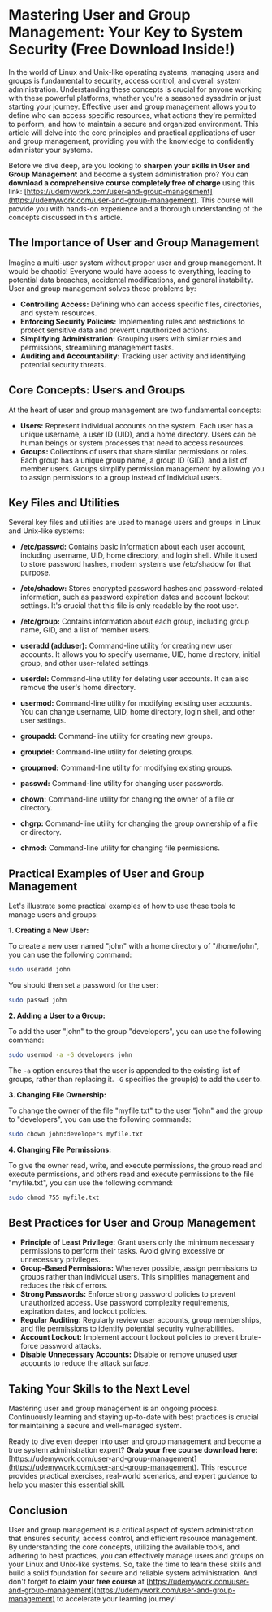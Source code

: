 # Mastering User and Group Management: Your Key to System Security (Free Download Inside!)

In the world of Linux and Unix-like operating systems, managing users and groups is fundamental to security, access control, and overall system administration. Understanding these concepts is crucial for anyone working with these powerful platforms, whether you're a seasoned sysadmin or just starting your journey. Effective user and group management allows you to define who can access specific resources, what actions they're permitted to perform, and how to maintain a secure and organized environment. This article will delve into the core principles and practical applications of user and group management, providing you with the knowledge to confidently administer your systems.

Before we dive deep, are you looking to **sharpen your skills in User and Group Management** and become a system administration pro? You can **download a comprehensive course completely free of charge** using this link: [https://udemywork.com/user-and-group-management](https://udemywork.com/user-and-group-management). This course will provide you with hands-on experience and a thorough understanding of the concepts discussed in this article.

## The Importance of User and Group Management

Imagine a multi-user system without proper user and group management. It would be chaotic! Everyone would have access to everything, leading to potential data breaches, accidental modifications, and general instability. User and group management solves these problems by:

*   **Controlling Access:** Defining who can access specific files, directories, and system resources.
*   **Enforcing Security Policies:** Implementing rules and restrictions to protect sensitive data and prevent unauthorized actions.
*   **Simplifying Administration:** Grouping users with similar roles and permissions, streamlining management tasks.
*   **Auditing and Accountability:** Tracking user activity and identifying potential security threats.

## Core Concepts: Users and Groups

At the heart of user and group management are two fundamental concepts:

*   **Users:** Represent individual accounts on the system. Each user has a unique username, a user ID (UID), and a home directory. Users can be human beings or system processes that need to access resources.
*   **Groups:** Collections of users that share similar permissions or roles. Each group has a unique group name, a group ID (GID), and a list of member users. Groups simplify permission management by allowing you to assign permissions to a group instead of individual users.

## Key Files and Utilities

Several key files and utilities are used to manage users and groups in Linux and Unix-like systems:

*   **/etc/passwd:** Contains basic information about each user account, including username, UID, home directory, and login shell. While it used to store password hashes, modern systems use /etc/shadow for that purpose.

*   **/etc/shadow:** Stores encrypted password hashes and password-related information, such as password expiration dates and account lockout settings.  It's crucial that this file is only readable by the root user.

*   **/etc/group:** Contains information about each group, including group name, GID, and a list of member users.

*   **useradd (adduser):** Command-line utility for creating new user accounts. It allows you to specify username, UID, home directory, initial group, and other user-related settings.

*   **userdel:** Command-line utility for deleting user accounts. It can also remove the user's home directory.

*   **usermod:** Command-line utility for modifying existing user accounts. You can change username, UID, home directory, login shell, and other user settings.

*   **groupadd:** Command-line utility for creating new groups.

*   **groupdel:** Command-line utility for deleting groups.

*   **groupmod:** Command-line utility for modifying existing groups.

*   **passwd:** Command-line utility for changing user passwords.

*   **chown:** Command-line utility for changing the owner of a file or directory.

*   **chgrp:** Command-line utility for changing the group ownership of a file or directory.

*   **chmod:** Command-line utility for changing file permissions.

## Practical Examples of User and Group Management

Let's illustrate some practical examples of how to use these tools to manage users and groups:

**1. Creating a New User:**

To create a new user named "john" with a home directory of "/home/john", you can use the following command:

```bash
sudo useradd john
```

You should then set a password for the user:

```bash
sudo passwd john
```

**2. Adding a User to a Group:**

To add the user "john" to the group "developers", you can use the following command:

```bash
sudo usermod -a -G developers john
```

The `-a` option ensures that the user is appended to the existing list of groups, rather than replacing it.  `-G` specifies the group(s) to add the user to.

**3. Changing File Ownership:**

To change the owner of the file "myfile.txt" to the user "john" and the group to "developers", you can use the following commands:

```bash
sudo chown john:developers myfile.txt
```

**4. Changing File Permissions:**

To give the owner read, write, and execute permissions, the group read and execute permissions, and others read and execute permissions to the file "myfile.txt", you can use the following command:

```bash
sudo chmod 755 myfile.txt
```

## Best Practices for User and Group Management

*   **Principle of Least Privilege:** Grant users only the minimum necessary permissions to perform their tasks. Avoid giving excessive or unnecessary privileges.
*   **Group-Based Permissions:** Whenever possible, assign permissions to groups rather than individual users. This simplifies management and reduces the risk of errors.
*   **Strong Passwords:** Enforce strong password policies to prevent unauthorized access.  Use password complexity requirements, expiration dates, and lockout policies.
*   **Regular Auditing:** Regularly review user accounts, group memberships, and file permissions to identify potential security vulnerabilities.
*   **Account Lockout:** Implement account lockout policies to prevent brute-force password attacks.
*   **Disable Unnecessary Accounts:** Disable or remove unused user accounts to reduce the attack surface.

## Taking Your Skills to the Next Level

Mastering user and group management is an ongoing process. Continuously learning and staying up-to-date with best practices is crucial for maintaining a secure and well-managed system.

Ready to dive even deeper into user and group management and become a true system administration expert? **Grab your free course download here:** [https://udemywork.com/user-and-group-management](https://udemywork.com/user-and-group-management). This resource provides practical exercises, real-world scenarios, and expert guidance to help you master this essential skill.

## Conclusion

User and group management is a critical aspect of system administration that ensures security, access control, and efficient resource management. By understanding the core concepts, utilizing the available tools, and adhering to best practices, you can effectively manage users and groups on your Linux and Unix-like systems. So, take the time to learn these skills and build a solid foundation for secure and reliable system administration. And don't forget to **claim your free course** at [https://udemywork.com/user-and-group-management](https://udemywork.com/user-and-group-management) to accelerate your learning journey!
